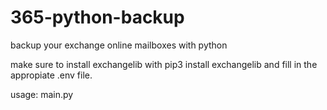 # 365-python-backup
backup your exchange online mailboxes with python

make sure to install exchangelib with pip3 install exchangelib and fill in the appropiate .env file.

usage:
main.py <mailfoldername> <filenametosaveto>
